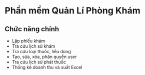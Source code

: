 # Phần mềm Quản Lí Phòng Khám
## Chức năng chính
- Lập phiếu khám
- Tra cứu lịch sử khám
- Tra cứu loại thuốc, liều dùng
- Tạo, sửa, xóa, phân quyền user
- Tra cứu lịch sử phát thuốc
- Thống kê doanh thu và xuất Excel
